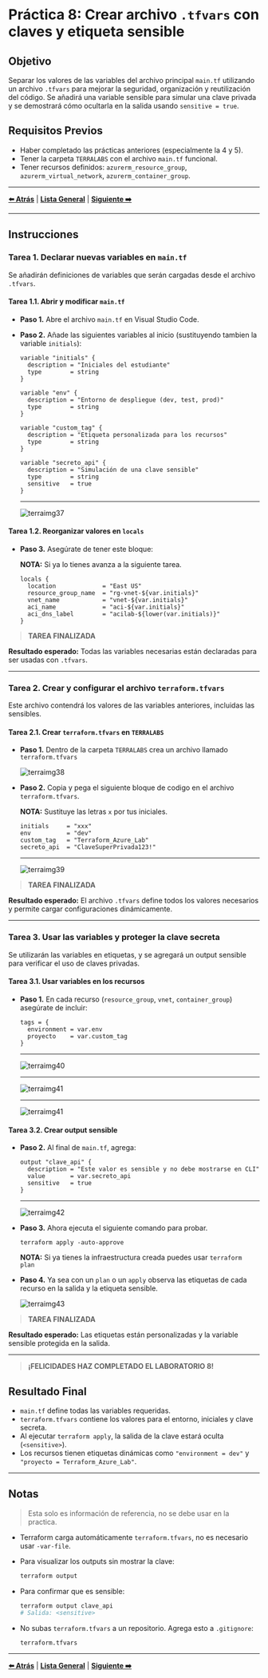 # Práctica 8: Crear archivo `.tfvars` con claves y etiqueta sensible

## Objetivo

Separar los valores de las variables del archivo principal `main.tf` utilizando un archivo `.tfvars` para mejorar la seguridad, organización y reutilización del código. Se añadirá una variable sensible para simular una clave privada y se demostrará cómo ocultarla en la salida usando `sensitive = true`.

## Requisitos Previos

- Haber completado las prácticas anteriores (especialmente la 4 y 5).
- Tener la carpeta `TERRALABS` con el archivo `main.tf` funcional.
- Tener recursos definidos: `azurerm_resource_group`, `azurerm_virtual_network`, `azurerm_container_group`.

---

**[⬅️ Atrás](https://netec-mx.github.io/TRFRM-AZ/Capítulo6/lab7.html)** | **[Lista General](https://netec-mx.github.io/TRFRM-AZ/)** | **[Siguiente ➡️](https://netec-mx.github.io/TRFRM-AZ/Capítulo8/lab9.html)**

---

## Instrucciones

### Tarea 1. Declarar nuevas variables en `main.tf`

Se añadirán definiciones de variables que serán cargadas desde el archivo `.tfvars`.

#### Tarea 1.1. Abrir y modificar `main.tf`

- **Paso 1.** Abre el archivo `main.tf` en Visual Studio Code.

- **Paso 2.** Añade las siguientes variables al inicio (sustituyendo tambien la variable `initials`):

  ```hcl
  variable "initials" {
    description = "Iniciales del estudiante"
    type        = string
  } 

  variable "env" {
    description = "Entorno de despliegue (dev, test, prod)"
    type        = string
  }

  variable "custom_tag" {
    description = "Etiqueta personalizada para los recursos"
    type        = string
  }

  variable "secreto_api" {
    description = "Simulación de una clave sensible"
    type        = string
    sensitive   = true
  }
  ```
  
  ---
  
  ![terraimg37](../images/lab8/img1.png)

#### Tarea 1.2. Reorganizar valores en `locals`

- **Paso 3.** Asegúrate de tener este bloque:
  
  **NOTA:** Si ya lo tienes avanza a la siguiente tarea.

  ```hcl
  locals {
    location             = "East US"
    resource_group_name  = "rg-vnet-${var.initials}"
    vnet_name            = "vnet-${var.initials}"
    aci_name             = "aci-${var.initials}"
    aci_dns_label        = "acilab-${lower(var.initials)}"
  }
  ```

> **TAREA FINALIZADA**

**Resultado esperado:** Todas las variables necesarias están declaradas para ser usadas con `.tfvars`.

---

### Tarea 2. Crear y configurar el archivo `terraform.tfvars`

Este archivo contendrá los valores de las variables anteriores, incluidas las sensibles.

#### Tarea 2.1. Crear `terraform.tfvars` en `TERRALABS`

- **Paso 1.** Dentro de la carpeta `TERRALABS` crea un archivo llamado `terraform.tfvars`

  ![terraimg38](../images/lab8/img2.png)

- **Paso 2.** Copia y pega el siguiente bloque de codigo en el archivo `terraform.tfvars`.

  **NOTA:** Sustituye las letras `x` por tus iniciales.

  ```hcl
  initials     = "xxx"
  env          = "dev"
  custom_tag   = "Terraform_Azure_Lab"
  secreto_api  = "ClaveSuperPrivada123!"
  ```
  
  ---
  
  ![terraimg39](../images/lab8/img3.png)

> **TAREA FINALIZADA**

**Resultado esperado:** El archivo `.tfvars` define todos los valores necesarios y permite cargar configuraciones dinámicamente.

---

### Tarea 3. Usar las variables y proteger la clave secreta

Se utilizarán las variables en etiquetas, y se agregará un output sensible para verificar el uso de claves privadas.

#### Tarea 3.1. Usar variables en los recursos

- **Paso 1.** En cada recurso (`resource_group`, `vnet`, `container_group`) asegúrate de incluir:

  ```hcl
  tags = {
    environment = var.env
    proyecto    = var.custom_tag
  }
  ```
  
  ---
  
  ![terraimg40](../images/lab8/img4.png)
  
  ---
  
  ![terraimg41](../images/lab8/img5.png)
  
  ---
  
  ![terraimg41](../images/lab8/img6.png)

#### Tarea 3.2. Crear output sensible

- **Paso 2.** Al final de `main.tf`, agrega:

  ```hcl
  output "clave_api" {
    description = "Este valor es sensible y no debe mostrarse en CLI"
    value       = var.secreto_api
    sensitive   = true
  }
  ```
  
  ---
  
  ![terraimg42](../images/lab8/img7.png)

- **Paso 3.** Ahora ejecuta el siguiente comando para probar.

  ```hcl
  terraform apply -auto-approve
  ```

  **NOTA:** Si ya tienes la infraestructura creada puedes usar `terraform plan`

- **Paso 4.** Ya sea con un `plan` o un `apply` observa las etiquetas de cada recurso en la salida y la etiqueta sensible.

  ![terraimg43](../images/lab8/img8.png)

> **TAREA FINALIZADA**

**Resultado esperado:** Las etiquetas están personalizadas y la variable sensible protegida en la salida.

---

> **¡FELICIDADES HAZ COMPLETADO EL LABORATORIO 8!**

## Resultado Final

- `main.tf` define todas las variables requeridas.
- `terraform.tfvars` contiene los valores para el entorno, iniciales y clave secreta.
- Al ejecutar `terraform apply`, la salida de la clave estará oculta (`<sensitive>`).
- Los recursos tienen etiquetas dinámicas como `"environment = dev"` y `"proyecto = Terraform_Azure_Lab"`.

---

## Notas

> Esta solo es información de referencia, no se debe usar en la practica.

- Terraform carga automáticamente `terraform.tfvars`, no es necesario usar `-var-file`.
- Para visualizar los outputs sin mostrar la clave:

  ```bash
  terraform output
  ```

- Para confirmar que es sensible:

  ```bash
  terraform output clave_api
  # Salida: <sensitive>
  ```

- No subas `terraform.tfvars` a un repositorio. Agrega esto a `.gitignore`:

  ```
  terraform.tfvars
  ```

---

**[⬅️ Atrás](https://netec-mx.github.io/TRFRM-AZ/Capítulo6/lab7.html)** | **[Lista General](https://netec-mx.github.io/TRFRM-AZ/)** | **[Siguiente ➡️](https://netec-mx.github.io/TRFRM-AZ/Capítulo8/lab9.html)**